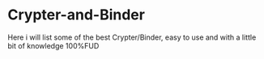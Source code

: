 # Crypter-and-Binder
Here i will list some of the best Crypter/Binder, easy to use and with a little bit of knowledge 100%FUD
